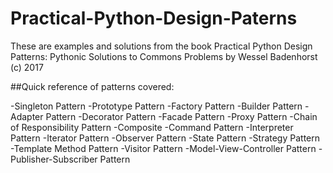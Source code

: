 # Practical-Python-Design-Paterns

These are examples and solutions from the book Practical Python Design Patterns: Pythonic Solutions to Commons Problems by Wessel Badenhorst (c) 2017

##Quick reference of patterns covered:

-Singleton Pattern
-Prototype Pattern
-Factory Pattern
-Builder Pattern
-Adapter Pattern
-Decorator Pattern
-Facade Pattern
-Proxy Pattern
-Chain of Responsibility Pattern
-Composite
-Command Pattern
-Interpreter Pattern
-Iterator Pattern
-Observer Pattern
-State Pattern
-Strategy Pattern
-Template Method Pattern
-Visitor Pattern
-Model-View-Controller Pattern
-Publisher-Subscriber Pattern